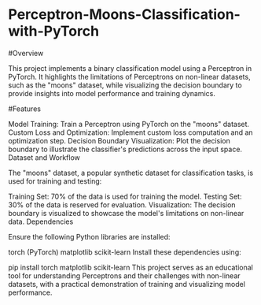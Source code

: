 # Perceptron-Moons-Classification-with-PyTorch
#Overview

This project implements a binary classification model using a Perceptron in PyTorch. It highlights the limitations of Perceptrons on non-linear datasets, such as the "moons" dataset, while visualizing the decision boundary to provide insights into model performance and training dynamics.

#Features

Model Training: Train a Perceptron using PyTorch on the "moons" dataset.
Custom Loss and Optimization: Implement custom loss computation and an optimization step.
Decision Boundary Visualization: Plot the decision boundary to illustrate the classifier's predictions across the input space.
Dataset and Workflow

The "moons" dataset, a popular synthetic dataset for classification tasks, is used for training and testing:

Training Set: 70% of the data is used for training the model.
Testing Set: 30% of the data is reserved for evaluation.
Visualization: The decision boundary is visualized to showcase the model's limitations on non-linear data.
Dependencies

Ensure the following Python libraries are installed:

torch (PyTorch)
matplotlib
scikit-learn
Install these dependencies using:

pip install torch matplotlib scikit-learn
This project serves as an educational tool for understanding Perceptrons and their challenges with non-linear datasets, with a practical demonstration of training and visualizing model performance.
